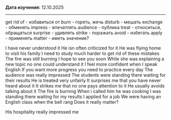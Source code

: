 **Дата изучения:** 12.10.2025  

---
get rid of - избавиться от
burn - гореть, жечь
disturb - мешать
exchange - обменять
impress - впечатлять
audience - публика
treat - относиться, обращаться
surprise - удивлять
strike - поражать
avoid - избегать
apply - применять
matter - иметь значение?

I have never understood it
He isn often criticized for it
He was flying home to visit his family
I need to study much harder to get rid of these mistakes
The fire was still burning
I hope to see you soon
While she was explaining a new topic no one could understand it
I feel more confident when I speak English
If you want more progress you need to practice every day
The audience was really impressed
The students were standing there waiting for their results
He is treated very unfairly
It surprises me that you have never heard about it
It strikes me that no one pays attention to it
He usually avoids talking about it
The fire is burning
When i called him he was cooking
I was standing there waiting for my results
I applied for a job
We were having an English class when the bell rang
Does it really matter?

His hospitality really impressed me 
